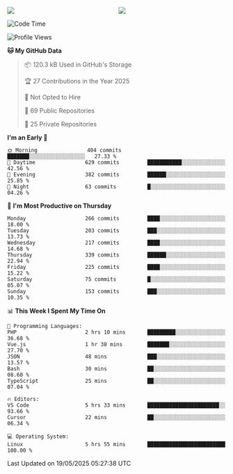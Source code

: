 <p style="display:flex;align-items:center;column-gap:0.5rem;" align="center">
  <img style="flex-grow:1;align-self:stretch;object-fit:cover;"  src ="https://github-readme-stats.vercel.app/api?username=gnoluv9x&show_icons=true&count_private=true&theme=chartreuse-dark&hide_border=true">
  <img style="flex-grow:1;align-self:stretch;object-fit:cover;"src ="https://github-readme-stats.vercel.app/api/top-langs/?username=gnoluv9x&layout=compact&hide_border=true&theme=chartreuse-dark&&langs_count=6&hide=jupyter%20notebook,tex,css,php&exclude_repo=Pacman-AI">
</p>

<!--START_SECTION:waka-->
![Code Time](http://img.shields.io/badge/Code%20Time-1%2C050%20hrs%2057%20mins-blue)

![Profile Views](http://img.shields.io/badge/Profile%20Views-2-blue)

**🐱 My GitHub Data** 

> 📦 120.3 kB Used in GitHub's Storage 
 > 
> 🏆 27 Contributions in the Year 2025
 > 
> 🚫 Not Opted to Hire
 > 
> 📜 69 Public Repositories 
 > 
> 🔑 25 Private Repositories 
 > 
**I'm an Early 🐤** 

```text
🌞 Morning                404 commits         ███████░░░░░░░░░░░░░░░░░░   27.33 % 
🌆 Daytime                629 commits         ███████████░░░░░░░░░░░░░░   42.56 % 
🌃 Evening                382 commits         ██████░░░░░░░░░░░░░░░░░░░   25.85 % 
🌙 Night                  63 commits          █░░░░░░░░░░░░░░░░░░░░░░░░   04.26 % 
```
📅 **I'm Most Productive on Thursday** 

```text
Monday                   266 commits         ████░░░░░░░░░░░░░░░░░░░░░   18.00 % 
Tuesday                  203 commits         ███░░░░░░░░░░░░░░░░░░░░░░   13.73 % 
Wednesday                217 commits         ████░░░░░░░░░░░░░░░░░░░░░   14.68 % 
Thursday                 339 commits         ██████░░░░░░░░░░░░░░░░░░░   22.94 % 
Friday                   225 commits         ████░░░░░░░░░░░░░░░░░░░░░   15.22 % 
Saturday                 75 commits          █░░░░░░░░░░░░░░░░░░░░░░░░   05.07 % 
Sunday                   153 commits         ███░░░░░░░░░░░░░░░░░░░░░░   10.35 % 
```


📊 **This Week I Spent My Time On** 

```text
💬 Programming Languages: 
PHP                      2 hrs 10 mins       █████████░░░░░░░░░░░░░░░░   36.68 % 
Vue.js                   1 hr 38 mins        ███████░░░░░░░░░░░░░░░░░░   27.70 % 
JSON                     48 mins             ███░░░░░░░░░░░░░░░░░░░░░░   13.57 % 
Bash                     30 mins             ██░░░░░░░░░░░░░░░░░░░░░░░   08.60 % 
TypeScript               25 mins             ██░░░░░░░░░░░░░░░░░░░░░░░   07.04 % 

🔥 Editors: 
VS Code                  5 hrs 33 mins       ███████████████████████░░   93.66 % 
Cursor                   22 mins             ██░░░░░░░░░░░░░░░░░░░░░░░   06.34 % 

💻 Operating System: 
Linux                    5 hrs 55 mins       █████████████████████████   100.00 % 
```


 Last Updated on 19/05/2025 05:27:38 UTC
<!--END_SECTION:waka-->

